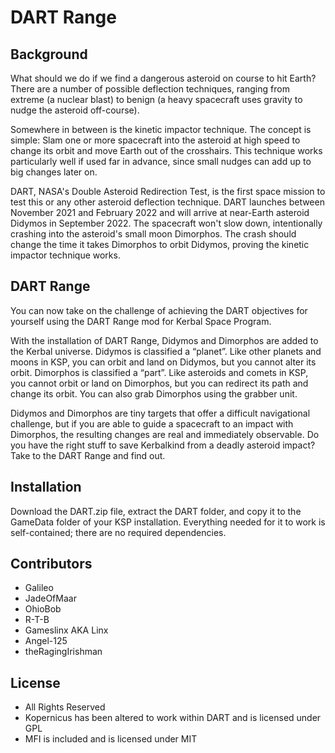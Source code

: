 # DART Range

## Background
What should we do if we find a dangerous asteroid on course to hit Earth?  There are a number of possible deflection techniques, ranging from extreme (a nuclear blast) to benign (a heavy spacecraft uses gravity to nudge the asteroid off-course).

Somewhere in between is the kinetic impactor technique.  The concept is simple:  Slam one or more spacecraft into the asteroid at high speed to change its orbit and move Earth out of the crosshairs.  This technique works particularly well if used far in advance, since small nudges can add up to big changes later on.

DART, NASA's Double Asteroid Redirection Test, is the first space mission to test this or any other asteroid deflection technique.  DART launches between November 2021 and February 2022 and will arrive at near-Earth asteroid Didymos in September 2022.  The spacecraft won't slow down, intentionally crashing into the asteroid's small moon Dimorphos.  The crash should change the time it takes Dimorphos to orbit Didymos, proving the kinetic impactor technique works.

## DART Range
You can now take on the challenge of achieving the DART objectives for yourself using the DART Range mod for Kerbal Space Program.

With the installation of DART Range, Didymos and Dimorphos are added to the Kerbal universe.  Didymos is classified a “planet”.  Like other planets and moons in KSP, you can orbit and land on Didymos, but you cannot alter its orbit.  Dimorphos is classified a “part”.  Like asteroids and comets in KSP, you cannot orbit or land on Dimorphos, but you can redirect its path and change its orbit.  You can also grab Dimorphos using the grabber unit.

Didymos and Dimorphos are tiny targets that offer a difficult navigational challenge, but if you are able to guide a spacecraft to an impact with Dimorphos, the resulting changes are real and immediately observable.  Do you have the right stuff to save Kerbalkind from a deadly asteroid impact?  Take to the DART Range and find out.

## Installation
Download the DART.zip file, extract the DART folder, and copy it to the GameData folder of your KSP installation.  Everything needed for it to work is self-contained; there are no required dependencies.

## Contributors
* Galileo
* JadeOfMaar
* OhioBob
* R-T-B
* Gameslinx AKA Linx
* Angel-125
* theRagingIrishman

## License
* All Rights Reserved
* Kopernicus has been altered to work within DART and is licensed under GPL
* MFI is included and is licensed under MIT

